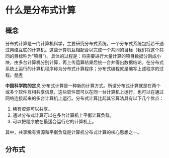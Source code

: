 # 什么是分布式计算
## 概念
分布式计算是一门计算机科学，主要研究分布式系统。一个分布式系统包括若干通过网络互联的计算机。这些计算机互相配合以完成一个共同的目标（我们将这个共同的目标称为“项目”）。具体的过程是：将需要进行大量计算的项目数据分割成小块，由多台计算机分别计算，再上传运算结果后统一合并得出数据结论。在分布式系统上运行的计算机程序称为分布式计算程序；分布式编程就是编写上述程序的过程。[参考](http://www.equn.com/wiki/新手指南:什么是分布式计算)

**中国科学院的定义**
分布式计算是一种新的计算方式。所谓分布式计算就是在两个或多个软件互相共享信息，这些软件既可以在同一台计算机上运行，也可以在通过网络连接起来的多台计算机上运行。分布式计算比起其它算法具有以下几个优点：
1. 稀有资源可以共享。
2. 通过分布式计算可以在多台计算机上平衡计算负载。
3. 可以把程序放在最适合运行它的计算机上。

其中，共享稀有资源和平衡负载是计算机分布式计算的核心思想之一。

## 分布式

